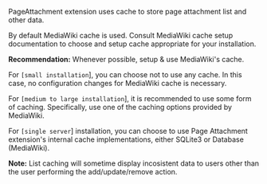 PageAttachment extension uses cache to store page attachment list and other data.

By default MediaWiki cache is used.  Consult MediaWiki cache setup documentation to choose and setup cache appropriate for your installation.

**Recommendation:** Whenever possible, setup & use MediaWiki's cache.

For `[small installation`], you can choose not to use any cache.  In this case, no configuration changes for MediaWiki cache is necessary.

For `[medium to large installation`], it is recommended to use some form of caching.  Specifically, use one of the caching options provided by MediaWiki.

For `[single server`] installation, you can choose to use Page Attachment extension's internal cache implementations, either SQLite3 or Database (MediaWiki).

**Note:** List caching will sometime display incosistent data to users other than the user performing the add/update/remove action.